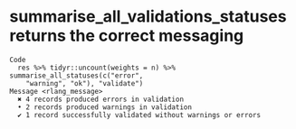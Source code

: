 # summarise_all_validations_statuses returns the correct messaging

    Code
      res %>% tidyr::uncount(weights = n) %>% summarise_all_statuses(c("error",
        "warning", "ok"), "validate")
    Message <rlang_message>
      ✖ 4 records produced errors in validation
      • 2 records produced warnings in validation
      ✔ 1 record successfully validated without warnings or errors

